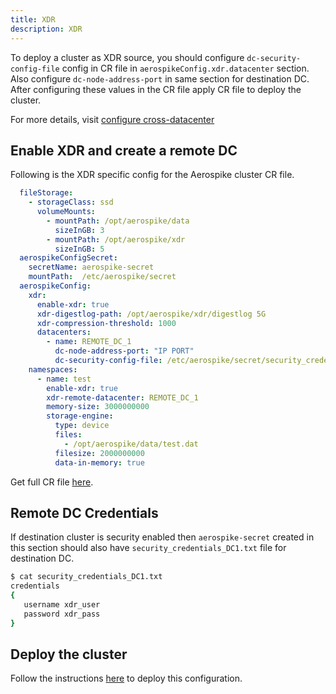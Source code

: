 ```yaml
---
title: XDR
description: XDR
---
```


To deploy a cluster as XDR source, you should configure `dc-security-config-file` config in CR file in `aerospikeConfig.xdr.datacenter` section. Also configure `dc-node-address-port` in same section for destination DC. After configuring these values in the CR file  apply CR file to deploy the cluster.

For more details, visit [configure cross-datacenter](https://docs.aerospike.com/docs/configure/cross-datacenter/)

## Enable XDR and create a remote DC
Following is the XDR specific config for the Aerospike cluster CR file.
```yaml
  fileStorage:
    - storageClass: ssd
      volumeMounts:
        - mountPath: /opt/aerospike/data
          sizeInGB: 3
        - mountPath: /opt/aerospike/xdr
          sizeInGB: 5
  aerospikeConfigSecret:
    secretName: aerospike-secret
    mountPath:  /etc/aerospike/secret
  aerospikeConfig:
    xdr:
      enable-xdr: true
      xdr-digestlog-path: /opt/aerospike/xdr/digestlog 5G
      xdr-compression-threshold: 1000
      datacenters:
        - name: REMOTE_DC_1
          dc-node-address-port: "IP PORT"
          dc-security-config-file: /etc/aerospike/secret/security_credentials_DC1.txt
    namespaces:
      - name: test
        enable-xdr: true
        xdr-remote-datacenter: REMOTE_DC_1
        memory-size: 3000000000
        storage-engine:
          type: device
          files:
            - /opt/aerospike/data/test.dat
          filesize: 2000000000
          data-in-memory: true
```
Get full CR file [here](https://github.com/aerospike/aerospike-kubernetes-operator/tree/1.0.1/deploy/samples/xdr_src_cluster_cr.yaml).

## Remote DC Credentials
If destination cluster is security enabled then `aerospike-secret` created in this section should also have `security_credentials_DC1.txt` file for destination DC.

```sh
$ cat security_credentials_DC1.txt
credentials
{
   username xdr_user
   password xdr_pass
}
```

## Deploy the cluster
Follow the instructions [here](Create-Aerospike-cluster.md#deploy-aerospike-cluster) to deploy this configuration.
